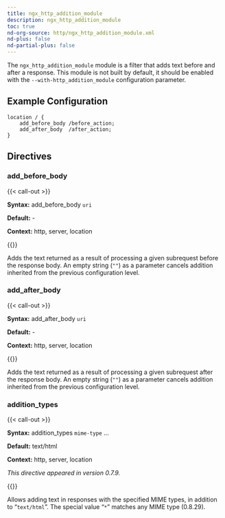 ```yaml
---
title: ngx_http_addition_module
description: ngx_http_addition_module
toc: true
nd-org-source: http/ngx_http_addition_module.xml
nd-plus: false
nd-partial-plus: false
---
```



<!--
********************************************************************************
🛑 WARNING: AUTOGENERATED FILE - DO NOT EDIT 🛑
This Markdown file was automatically generated from the source XML documentation.
Any manual changes made directly to this file will be overwritten.
To request or suggest changes, please edit the source XML files instead.
https://github.com/nginx/nginx.org/tree/main/xml/en
********************************************************************************
-->


The `ngx_http_addition_module` module is a filter
that adds text before and after a response.
This module is not built by default, it should be enabled with the
`--with-http_addition_module`
configuration parameter.
## Example Configuration


```nginx
location / {
    add_before_body /before_action;
    add_after_body  /after_action;
}

```

## Directives

### add_before_body

{{< call-out >}}

**Syntax:** add_before_body `uri`

**Default:** -

**Context:** http, server, location


{{</call-out>}}


Adds the text returned as a result of processing a given subrequest
before the response body.
An empty string (`""`) as a parameter cancels addition
inherited from the previous configuration level.
### add_after_body

{{< call-out >}}

**Syntax:** add_after_body `uri`

**Default:** -

**Context:** http, server, location


{{</call-out>}}


Adds the text returned as a result of processing a given subrequest
after the response body.
An empty string (`""`) as a parameter cancels addition
inherited from the previous configuration level.
### addition_types

{{< call-out >}}

**Syntax:** addition_types `mime-type` ...

**Default:** text/html

**Context:** http, server, location

_This directive appeared in version 0.7.9._


{{</call-out>}}


Allows adding text in responses with the specified MIME types,
in addition to “`text/html`”.
The special value “`*`” matches any MIME type (0.8.29).
